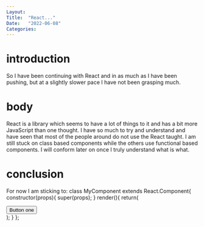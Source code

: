 ```yaml
---
Layout:
Title:  "React..."
Date:   "2022-06-08"
Categories:
---
```

# introduction
So I have been continuing with React and in as much as I have been pushing, but at a slightly slower pace I have not been grasping much. 


# body
React is a library which seems to have a lot of things to it and has a bit more JavaScript than one thought.
I have so much to try and understand and have seen that most of the people around do not use the React 
taught. I am still stuck on class based components while the others use functional based components.
I will conform later on once I truly understand what is what. 



# conclusion
For now I am sticking to:
 class MyComponent extends React.Component{
    constructor(props){
        super(props);
    }
    render(){
        return(
            <div><button>Button one</button>
            </div>
        );
    }
};